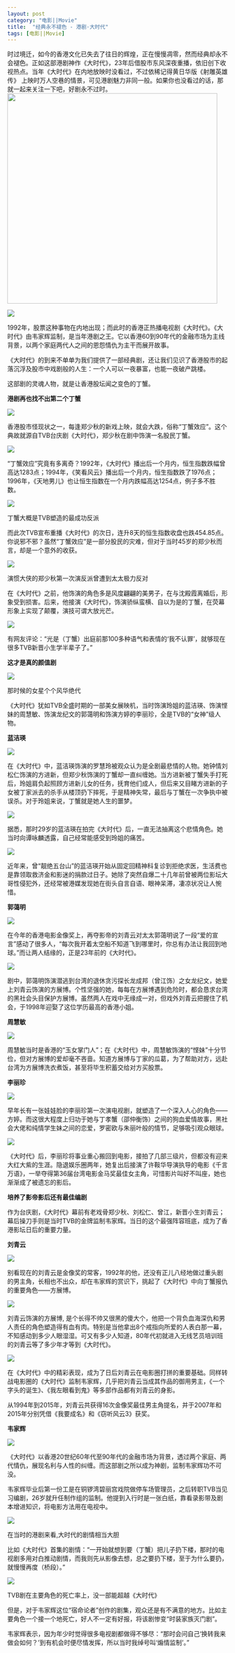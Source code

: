 ```yaml
---
layout: post
category: "电影||Movie"
title:  "经典永不褪色 - 港剧·大时代"
tags: [电影||Movie] 
---
```

 时过境迁，如今的香港文化已失去了往日的辉煌，正在慢慢凋零，然而经典却永不会褪色。正如这部港剧神作《大时代》，23年后借股市东风深夜重播，依旧创下收视热点。当年《大时代》在内地放映时没看过，不过依稀记得黄日华版《射雕英雄传》 上映时万人空巷的情景，可见港剧魅力非同一般。如果你也没看过的话，那就一起来关注一下吧，好剧永不过时。
 <img src="http://photo.weibo.com/1307979763/photos/large/photo_id/3842719628819902/album_id/3795295203930179" width=480/>   
<p>
	<strong><img src="http://p2.pstatp.com/large/3547/4522478023" /></strong> 
</p>
<p>
	1992年，股票这种事物在内地出现；而此时的香港正热播电视剧《大时代》。《大时代》由韦家辉监制，是当年港剧之王。它以香港60到90年代的金融市场为主线背景，以两个家庭两代人之间的恩怨情仇为主干而展开故事。
</p>
<p>
	《大时代》的到来不单单为我们提供了一部经典剧，还让我们见识了香港股市的起落沉浮及股市中戏剧般的人生：一个人可以一夜暴富，也能一夜破产跳楼。
</p>
<p>
	这部剧的灵魂人物，就是让香港股坛闻之变色的丁蟹。
</p>
<p>
	<strong>港剧再也找不出第二个丁蟹</strong> 
</p>
<p>
	<img src="http://p3.pstatp.com/large/3547/4522350455" /> 
</p>
<p>
	香港股市怪现状之一，每逢郑少秋的新戏上映，就会大跌，俗称“丁蟹效应”。这个典故就源自TVB台庆剧《大时代》，郑少秋在剧中饰演一名股民丁蟹。
</p>
<p>
	<img src="http://p2.pstatp.com/large/3546/4845924807" /> 
</p>
<p>
	“丁蟹效应”究竟有多离奇？1992年，《大时代》播出后一个月内，恒生指数跌幅曾高达1283点；1994年，《笑看风云》播出后一个月内，恒生指数跌了1976点；1996年，《天地男儿》也让恒生指数在一个月内跌幅高达1254点，例子多不胜数。
</p>
<p>
	<img src="http://p3.pstatp.com/large/3551/3745406676" /> 
</p>
<p>
	丁蟹大概是TVB塑造的最成功反派
</p>
<p>
	而此次TVB宣布重播《大时代》的次日，连升8天的恒生指数收盘也跌454.85点。你说邪不邪？虽然“丁蟹效应”是一部分股民的灾难，但对于当时45岁的郑少秋而言，却是一个意外的收获。
</p>
<p>
	<img src="http://p2.pstatp.com/large/3550/4269222928" /> 
</p>
<p>
	演惯大侠的郑少秋第一次演反派曾遭到太太极力反对
</p>
<p>
	在《大时代》之前，他饰演的角色多是风度翩翩的美男子，在与沈殿霞离婚后，形象受到损害。后来，他接演《大时代》，饰演骄纵蛮横、自以为是的丁蟹，在荧幕形象上实现了颠覆，演技可谓大放光芒。
</p>
<p>
	<img src="http://p2.pstatp.com/large/3546/4845958043" /> 
</p>
<p>
	有网友评论：“光是（丁蟹）出庭前那100多种语气和表情的‘我不认罪’，就够现在很多TVB新晋小生学半辈子了。”
</p>
<p>
	<strong>这才是真的颜值剧</strong> 
</p>
<p>
	<img src="http://p1.pstatp.com/large/3550/4269255733" /> 
</p>
<p>
	那时候的女星个个风华绝代
</p>
<p>
	《大时代》犹如TVB全盛时期的一部美女展映机，当时饰演玲姐的蓝洁瑛、饰演悭妹的周慧敏、饰演龙纪文的郭蔼明和饰演方婷的李丽珍，全是TVB的“女神”级人物。
</p>
<p>
	<strong>蓝洁瑛</strong> 
</p>
<p>
	<img src="http://p2.pstatp.com/large/3551/3745459557" /> 
</p>
<p>
	在《大时代》中，蓝洁瑛饰演的罗慧玲被观众认为是全剧最悲情的人物。她钟情刘松仁饰演的方进新，但郑少秋饰演的丁蟹却一直纠缠她。当方进新被丁蟹失手打死后，玲姐肩负起照顾方进新儿女的任务，抚育他们成人，但后来又目睹方进新的子女被丁家派去的杀手从楼顶扔下摔死，于是精神失常，最后与丁蟹在一次争执中被误杀。对于玲姐来说，丁蟹就是她人生的噩梦。
</p>
<p>
	<img src="http://p3.pstatp.com/large/3544/5420708964" /> 
</p>
<p>
	据悉，那时29岁的蓝洁瑛在拍完《大时代》后，一直无法抽离这个悲情角色。她当时向谭咏麟透露，自己经常能感受到玲姐的痛苦。
</p>
<p>
	<img src="http://p2.pstatp.com/large/3548/4491759980" /> 
</p>
<p>
	近年来，曾“靓绝五台山”的蓝洁瑛开始从固定回精神科复诊到拒绝求医，生活费也是靠领取救济金和影迷的捐款过日子。她除了突然自爆二十几年前曾被两位影坛大哥性侵犯外，还经常被港媒发现她在街头自言自语、眼神呆滞，凄凉状况让人惋惜。
</p>
<p>
	<strong>郭蔼明</strong> 
</p>
<p>
	<img src="http://p2.pstatp.com/large/3544/5420783023" /> 
</p>
<p>
	在今年的香港电影金像奖上，再夺影帝的刘青云对太太郭蔼明说了一段“爱的宣言”感动了很多人，“每次我开着太空船不知道飞到哪里时，你总有办法让我回到地球。”而让两人结缘的，正是23年前的《大时代》。
</p>
<p>
	<img src="http://p3.pstatp.com/large/3550/4269371868" /> 
</p>
<p>
	剧中，郭蔼明饰演潜逃到台湾的退休贪污探长龙成邦（曾江饰）之女龙纪文，她爱上刘青云饰演的方展博。个性坚强的她，每每在方展博遇到危险时，都会恳求台湾的黑社会头目保护方展博。虽然两人在戏中无缘成一对，但戏外刘青云把握住了机会，于1998年迎娶了这位学历最高的香港小姐。
</p>
<p>
	<strong>周慧敏</strong> 
</p>
<p>
	<img src="http://p2.pstatp.com/large/3548/4491921106" /> 
</p>
<p>
	周慧敏当时是香港的“玉女掌门人”；在《大时代》中，周慧敏饰演的“悭妹”十分节俭，但对方展博的爱却毫不吝啬。知道方展博与丁家的瓜葛，为了帮助对方，远赴台湾为方展博洗衣煮饭，甚至将毕生积蓄交给对方买股票。
</p>
<p>
	<strong>李丽珍</strong> 
</p>
<p>
	<img src="http://p3.pstatp.com/large/3544/5420841418" /> 
</p>
<p>
	早年长有一张娃娃脸的李丽珍第一次演电视剧，就塑造了一个深入人心的角色——方婷。而这很大程度上归功于她与丁孝蟹（邵仲衡饰）之间的狗血爱情故事，黑社会大佬和纯情学生妹之间的恋爱，罗密欧与朱丽叶般的情节，足够吸引观众眼球。
</p>
<p>
	<img src="http://p2.pstatp.com/large/3551/3745502789" /> 
</p>
<p>
	《大时代》后，李丽珍将事业重心搬回到电影，接拍了几部三级片，但都没有迎来大红大紫的生涯。隐退娱乐圈两年，她复出后接演了许鞍华导演执导的电影《千言万语》，一举夺得第36届台湾电影金马奖最佳女主角，可惜影片叫好不叫座，她也渐渐成了被遗忘的影后。
</p>
<p>
	<strong>培养了影帝影后还有最佳编剧</strong> 
</p>
<p>
	作为台庆剧，《大时代》幕前有老戏骨郑少秋、刘松仁、曾江，新晋小生刘青云；幕后操刀手则是当时TVB的金牌监制韦家辉。当日的这个最强阵容班底，成为了香港影坛日后的重要力量。
</p>
<p>
	<strong>刘青云</strong> 
</p>
<p>
	<img src="http://p3.pstatp.com/large/3544/5420990866" /> 
</p>
<p>
	别看现在的刘青云是金像奖的常客，1992年的他，还没有正儿八经地做过重头剧的男主角，长相也不出众，却在韦家辉的赏识下，挑起了《大时代》中向丁蟹报仇的重要角色——方展博。
</p>
<p>
	<img src="http://p3.pstatp.com/large/3551/3745530336" /> 
</p>
<p>
	刘青云饰演的方展博, 是个长得不帅又很黑的傻大个，他把一个背负血海深仇和男人责任的角色塑造得有血有肉。特别是当他拿出8个戒指向所爱的人表白那一幕，不知感动到多少人眼湿湿。可又有多少人知道，80年代初就进入无线艺员培训班的刘青云等了多少年才等到《大时代》。
</p>
<p>
	<img src="http://p2.pstatp.com/large/3551/3745578485" /> 
</p>
<p>
	在《大时代》中的精彩表现，成为了日后刘青云在电影圈打拼的重要基础。同样转战电影圈的《大时代》监制韦家辉，几乎把刘青云当成其作品的御用男主，《一个字头的诞生》、《我左眼看到鬼》等多部作品都有刘青云的身影。
</p>
<p>
	从1994年到2015年，刘青云共获得16次金像奖最佳男主角提名，并于2007年和2015年分别凭借《我要成名》和《窃听风云3》获奖。
</p>
<p>
	<strong>韦家辉</strong> 
</p>
<p>
	<img src="http://p2.pstatp.com/large/3544/5420889547" /> 
</p>
<p>
	《大时代》以香港20世纪60年代至90年代的金融市场为背景，透过两个家庭、两代情仇，展现名利与人性的纠缠。而这部剧之所以成为神剧，监制韦家辉功不可没。
</p>
<p>
	韦家辉毕业后第一份工是在铜锣湾碧丽宫戏院做停车场管理员，之后转职TVB当见习编剧，26岁就升任制作组的监制。他提到入行时是一张白纸，靠看录影带及剧本增进知识，将电影方法用在电视中。
</p>
<p>
	<img src="http://p3.pstatp.com/large/3548/4492024323" /> 
</p>
<p>
	在当时的港剧来看,大时代的剧情相当大胆
</p>
<p>
	比如《大时代》首集的剧情：“一开始就想到要（丁蟹）把儿子扔下楼，那时的电视剧多用对白推动剧情，而我则先从影像去想，总之要扔下楼，至于为什么要扔，就慢慢再度（桥段）。”
</p>
<p>
	<img src="http://p2.pstatp.com/large/3548/4492071552" /> 
</p>
<p>
	TVB剧在主要角色的死亡率上，没一部能超越《大时代》
</p>
<p>
	但是，对于韦家辉这位“宿命论者”创作的剧集，观众还是有不满意的地方。比如主要角色一个接一个地死亡，好人不一定有好报，将该剧惨变“时装家族灭门剧”。
</p>
<p>
	韦家辉表示，因为年少时觉得很多电视剧都做得不够尽：“那时会问自己‘换转我来做会如何？’到有机会时便尽情发挥，所以当时我绰号叫‘煽情监制’。”
</p>

